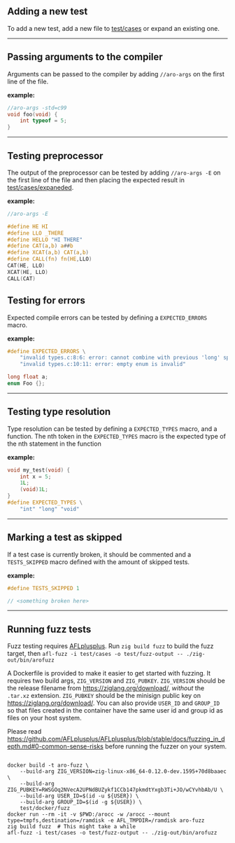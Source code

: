 ## Adding a new test
To add a new test, add a new file to [test/cases](/test/cases) or expand an existing one.

---
## Passing arguments to the compiler
Arguments can be passed to the compiler by adding `//aro-args` on the first line of the file.

**example:**
```c
//aro-args -std=c99
void foo(void) {
	int typeof = 5;
}

```
---
## Testing preprocessor
The output of the preprocessor can be tested by adding `//aro-args -E` on
the first line of the file and then placing the expected result in [test/cases/expaneded](test/cases/expaned).

**example:**
```c
//aro-args -E

#define HE HI
#define LLO _THERE
#define HELLO "HI THERE"
#define CAT(a,b) a##b
#define XCAT(a,b) CAT(a,b)
#define CALL(fn) fn(HE,LLO)
CAT(HE, LLO)
XCAT(HE, LLO)
CALL(CAT)
```


## Testing for errors
Expected compile errors can be tested by defining a `EXPECTED_ERRORS` macro.

**example:**
```c
#define EXPECTED_ERRORS \
    "invalid types.c:8:6: error: cannot combine with previous 'long' specifier" \
    "invalid types.c:10:11: error: empty enum is invalid"

long float a;
enum Foo {};
```
---
## Testing type resolution
Type resolution can be tested by defining a `EXPECTED_TYPES` macro, and a function.
The nth token in the `EXPECTED_TYPES` macro is the expected type of the nth statement
in the function

**example:**
```c
void my_test(void) {
    int x = 5;
    1L;
    (void)1L;
}
#define EXPECTED_TYPES \
    "int" "long" "void"
```
---
## Marking a test as skipped
If a test case is currently broken, it should be commented and a `TESTS_SKIPPED` macro defined with the amount of skipped tests.

**example:**
```c
#define TESTS_SKIPPED 1

// <something broken here>
```
---
## Running fuzz tests
Fuzz testing requires [AFLplusplus](https://github.com/AFLplusplus/AFLplusplus). Run `zig build fuzz` to build the fuzz target,
then `afl-fuzz -i test/cases -o test/fuzz-output -- ./zig-out/bin/arofuzz`

A Dockerfile is provided to make it easier to get started with fuzzing. It requires two build args,
`ZIG_VERSION` and `ZIG_PUBKEY`. `ZIG_VERSION` should be the release filename from https://ziglang.org/download/, *without*
the `.tar.xz` extension. `ZIG_PUBKEY` should be the minisign public key on https://ziglang.org/download/. You can also
provide `USER_ID` and `GROUP_ID` so that files created in the container have the same user id and group id as files on
your host system.

Please read https://github.com/AFLplusplus/AFLplusplus/blob/stable/docs/fuzzing_in_depth.md#0-common-sense-risks before
running the fuzzer on your system.

```sh-session

docker build -t aro-fuzz \
    --build-arg ZIG_VERSION=zig-linux-x86_64-0.12.0-dev.1595+70d8baaec \
    --build-arg ZIG_PUBKEY=RWSGOq2NVecA2UPNdBUZykf1CCb147pkmdtYxgb3Ti+JO/wCYvhbAb/U \
    --build-arg USER_ID=$(id -u ${USER}) \
    --build-arg GROUP_ID=$(id -g ${USER}) \
    test/docker/fuzz
docker run --rm -it -v $PWD:/arocc -w /arocc --mount type=tmpfs,destination=/ramdisk -e AFL_TMPDIR=/ramdisk aro-fuzz
zig build fuzz  # This might take a while
afl-fuzz -i test/cases -o test/fuzz-output -- ./zig-out/bin/arofuzz
```
